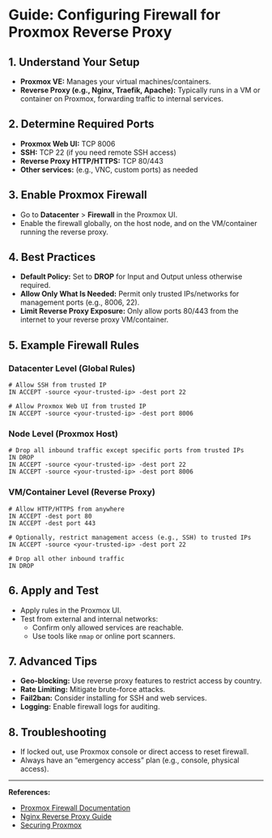 # Guide: Configuring Firewall for Proxmox Reverse Proxy

## 1. **Understand Your Setup**

- **Proxmox VE:** Manages your virtual machines/containers.
- **Reverse Proxy (e.g., Nginx, Traefik, Apache):** Typically runs in a VM or container on Proxmox, forwarding traffic to internal services.

## 2. **Determine Required Ports**

- **Proxmox Web UI:** TCP 8006
- **SSH:** TCP 22 (if you need remote SSH access)
- **Reverse Proxy HTTP/HTTPS:** TCP 80/443
- **Other services:** (e.g., VNC, custom ports) as needed

## 3. **Enable Proxmox Firewall**

- Go to **Datacenter** > **Firewall** in the Proxmox UI.
- Enable the firewall globally, on the host node, and on the VM/container running the reverse proxy.

## 4. **Best Practices**

- **Default Policy:** Set to **DROP** for Input and Output unless otherwise required.
- **Allow Only What Is Needed:** Permit only trusted IPs/networks for management ports (e.g., 8006, 22).
- **Limit Reverse Proxy Exposure:** Only allow ports 80/443 from the internet to your reverse proxy VM/container.

## 5. **Example Firewall Rules**

### **Datacenter Level (Global Rules)**
```text
# Allow SSH from trusted IP
IN ACCEPT -source <your-trusted-ip> -dest port 22

# Allow Proxmox Web UI from trusted IP
IN ACCEPT -source <your-trusted-ip> -dest port 8006
```

### **Node Level (Proxmox Host)**
```text
# Drop all inbound traffic except specific ports from trusted IPs
IN DROP
IN ACCEPT -source <your-trusted-ip> -dest port 22
IN ACCEPT -source <your-trusted-ip> -dest port 8006
```

### **VM/Container Level (Reverse Proxy)**
```text
# Allow HTTP/HTTPS from anywhere
IN ACCEPT -dest port 80
IN ACCEPT -dest port 443

# Optionally, restrict management access (e.g., SSH) to trusted IPs
IN ACCEPT -source <your-trusted-ip> -dest port 22

# Drop all other inbound traffic
IN DROP
```

## 6. **Apply and Test**

- Apply rules in the Proxmox UI.
- Test from external and internal networks:
  - Confirm only allowed services are reachable.
  - Use tools like `nmap` or online port scanners.

## 7. **Advanced Tips**

- **Geo-blocking:** Use reverse proxy features to restrict access by country.
- **Rate Limiting:** Mitigate brute-force attacks.
- **Fail2ban:** Consider installing for SSH and web services.
- **Logging:** Enable firewall logs for auditing.

## 8. **Troubleshooting**

- If locked out, use Proxmox console or direct access to reset firewall.
- Always have an “emergency access” plan (e.g., console, physical access).

---

**References:**
- [Proxmox Firewall Documentation](https://pve.proxmox.com/wiki/Firewall)
- [Nginx Reverse Proxy Guide](https://docs.nginx.com/nginx/admin-guide/web-server/reverse-proxy/)
- [Securing Proxmox](https://pve.proxmox.com/wiki/Securing_Proxmox_VE)

